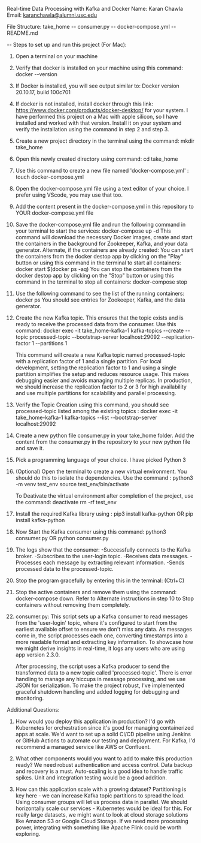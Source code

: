 Real-time Data Processing with Kafka and Docker
Name: Karan Chawla
Email: karanchawla@alumni.usc.edu

File Structure:
take_home
-- consumer.py
-- docker-compose.yml
-- README.md

-- Steps to set up and run this project (For Mac):
1. Open a terminal on your machine

2. Verify that docker is installed on your machine using this command: docker --version

3. If Docker is installed, you will see output similar to: Docker version 20.10.17, build 100c701

4. If docker is not installed, install docker through this link: https://www.docker.com/products/docker-desktop/ for your system. I have performed this project on a Mac with apple silicon, so I have installed and worked with that version. Install it on your system and verify the installation using the command in step 2 and step 3.

5. Create a new project directory in the terminal using the command: mkdir take_home

6. Open this newly created directory using command: cd take_home

7. Use this command to create a new file named 'docker-compose.yml' : touch docker-compose.yml

8. Open the docker-compose.yml file using a text editor of your choice. I prefer using VScode, you may use that too. 

9. Add the content present in the docker-compose.yml in this repository to YOUR docker-compose.yml file

10. Save the docker-compose.yml file and run the following command in your terminal to start the services: docker-compose up -d
    This command will download the necessary Docker images, create and start the containers in the background for Zookeeper, Kafka, and your data generator.
    Alternate, if the containers are already created:
    You can start the containers from the docker destop app by clicking on the "Play" button or using this command in the terminal to start all containers: docker start $(docker ps -aq)
    You can stop the containers from the docker destop app by clicking on the "Stop" button or using this command in the terminal to stop all containers: docker-compose stop

11. Use the following command to see the list of the running containers: docker ps
    You should see entries for Zookeeper, Kafka, and the data generator.

12. Create the new Kafka topic. This ensures that the topic exists and is ready to receive the processed data from the consumer. Use this command: docker exec -it take_home-kafka-1 kafka-topics --create --topic processed-topic --bootstrap-server localhost:29092 --replication-factor 1 --partitions 1

    This command will create a new Kafka topic named processed-topic with a replication factor of 1 and a single partition. For local development, setting the replication factor to 1 and using a single partition simplifies the setup and reduces resource usage. This makes debugging easier and avoids managing multiple replicas. In production, we should increase the replication factor to 2 or 3 for high availability and use multiple partitions for scalability and parallel processing.

13. Verify the Topic Creation using this command, you should see processed-topic listed among the existing topics : docker exec -it take_home-kafka-1 kafka-topics --list --bootstrap-server localhost:29092

14. Create a new python file consumer.py in your take_home folder. Add the content from the consumer.py in the repository to your new python file and save it. 

15. Pick a programming language of your choice. I have picked Python 3

16. (Optional) Open the terminal to create a new virtual environment. You should do this to isolate the dependencies. 
    Use the command : 
    python3 -m venv test_env
    source test_env/bin/activate

    To Deativate the virtual environment after completion of the project, use the command:
    deactivate
    rm -rf test_env

17. Install the required Kafka library using : pip3 install kafka-python OR pip install kafka-python

18. Now Start the Kafka consumer using this command: python3 consumer.py OR python consumer.py

19. The logs show that the consumer:
    -Successfully connects to the Kafka broker.
    -Subscribes to the user-login topic.
    -Receives data messages.
    -Processes each message by extracting relevant information.
    -Sends processed data to the processed-topic.

20. Stop the program gracefully by entering this in the terminal: (Ctrl+C)

21. Stop the active containers and remove them using the command: docker-compose down. Refer to Alternate instructions in step 10 to Stop containers without removing them completely.

22. consumer.py:
    This script sets up a Kafka consumer to read messages from the 'user-login' topic, where it's configured to start from the earliest available offset to ensure we don't miss any data. As messages come in, the script processes each one, converting timestamps into a more readable format and extracting key information. To showcase how we might derive insights in real-time, it logs any users who are using app version 2.3.0. 

    After processing, the script uses a Kafka producer to send the transformed data to a new topic called 'processed-topic'. There is error handling to manage any hiccups in message processing, and we use JSON for serialization. To make the project robust, I've implemented graceful shutdown handling and added logging for debugging and monitoring.


Additional Questions:
1. How would you deploy this application in production?
    I'd go with Kubernetes for orchestration since it's good for managing containerized apps at scale. We'd want to set up a solid CI/CD pipeline using Jenkins or GitHub Actions to automate our testing and deployment. For Kafka, I'd recommend a managed service like AWS or Confluent.

2. What other components would you want to add to make this production ready?
    We need robust authentication and access control. Data backup and recovery is a must. Auto-scaling is a good idea to handle traffic spikes. Unit and integration testing would be a good addition.

3. How can this application scale with a growing dataset?
    Partitioning is key here - we can increase Kafka topic partitions to spread the load. Using consumer groups will let us process data in parallel. We should horizontally scale our services - Kubernetes would be ideal for this. For really large datasets, we might want to look at cloud storage solutions like Amazon S3 or Google Cloud Storage. If we need more processing power, integrating with something like Apache Flink could be worth exploring.